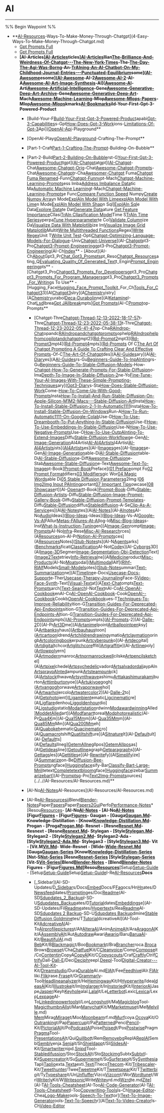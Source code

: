 # AI

---

%% Begin Waypoint %%
- **[AI-Resources](../AI-Resources/AI-Resources.md)-Ways-To-Make-Money-Through-Chatgpt](4-Easy-Ways-To-Make-Money-Through-Chatgpt.md)
	- [Gpt Prompts Full](../AI-Prompts/Gpt%20Prompts%20Full.md)
	- [Gpt Prompts Full](../AI-Prompts/Gpt%20Prompts%20Full.md)
	- **[AI-Articles][AI-Articles](../AI-Articles/AI-Articles.md)ticles][AI-Articles](../AI-Articles/AI-Articles.md)llian[The-Brilliance-And-Weirdness-Of-Chatgpt---The-New-York-Times](../AI-Articles/The-Brilliance-And-Weirdness-Of-Chatgpt---The-New-York-Times.md)-The-[The-Day-The-Agi-Was-Born](../AI-Articles/The-Day-The-Agi-Was-Born.md)g-An-[TrAIning-An-AI-Chatbot-On-My-Childhood-Journal-Entries-–-Punctuated-Equilibrium](../AI-Articles/TrAIning-An-AI-Chatbot-On-My-Childhood-Journal-Entries-–-Punctuated-Equilibrium.md)some]([AI-Awesome](../AI-Awesome/AI-Awesome.md)esome]([AI-Awesome](../AI-Awesome/AI-Awesome.md)-AI-2[Awesome-AI-2](../AI-Awesome/Awesome-AI-2.md)-AI-A[Awesome-AI-Art-Image-Synthesis](../AI-Awesome/Awesome-AI-Art-Image-Synthesis.md)-AI]([Awesome-AI](../AI-Awesome/Awesome-AI.md)-Arti[Awesome-Artificial-Intelligence](../AI-Awesome/Awesome-Artificial-Intelligence.md)-Gene[Awesome-Generative-Deep-Art-Archive](../AI-Awesome/Awesome-Generative-Deep-Art-Archive.md)-Gene[Awesome-Generative-Deep-Art](../AI-Awesome/Awesome-Generative-Deep-Art.md)-Mach[Awesome-Machine-Learning](../AI-Awesome/Awesome-Machine-Learning.md)-Mlop[Awesome-Mlops-Papers](../AI-Awesome/Awesome-Mlops-Papers.md)-Mlop[Awesome-Mlops](../AI-Awesome/Awesome-Mlops.md)kmarks[AI-Bookmarks](AI-Bookmarks.md)ild-Your-First-Gpt-3-Powered-Product**
		- [Build-Your-F[Build-Your-First-Gpt-3-Powered-Product](Build-Your-First-Gpt-3-Powered-Product.md)apabi[Gpt-3-Capabilities](Gpt-3-Capabilities.md)s-Gpt[How-Does-Gpt-3-Work](How-Does-Gpt-3-Work.md)ions-[Limitations-Of-Gpt-3](Limitations-Of-Gpt-3.md)Api]([OpenAI-Api](OpenAI-Api.md)-Playground**

		- [OpenAI-Playg[OpenAI-Playground](OpenAI-Playground.md)-Crafting-The-Prompt**

		- [Part-1-Craft[Part-1-Crafting-The-Prompt](Part-1-Crafting-The-Prompt.md)-Building-On-Bubble**

		- [Part-2-Build[Part-2-Building-On-Bubble](Part-2-Building-On-Bubble.md)rst-G[Your-First-Gpt-3-Powered-Product](Your-First-Gpt-3-Powered-Product.md)tgpt]([AI-Chatgpt](AI-Chatgpt.md)atgpt]([AI-Chatgpt](AI-Chatgpt.md)-Chat[Awesome-Chatgpt-Orig](Awesome-Chatgpt-Orig.md)-Chat[Awesome-Chatgpt-Prompts](Awesome-Chatgpt-Prompts.md)-Chat[Awesome-Chatgpt](AI-Resources/AI-Chatgpt/Awesome-Chatgpt.md)r-Cha[Awesomer-Chatgpt](Awesomer-Chatgpt.md) Fuma[Chatgpt Fuma Renamed](Chatgpt%20Fuma%20Renamed.md)-Funn[Chatgpt-Funny](Chatgpt-Funny.md)pt-Mach[Chatgpt-Machine-Learning-Prompts](Chatgpt-Machine-Learning-Prompts.md)ess Imba[Address Imbalance Data](Address%20Imbalance%20Data.md)tic Ma[Automatic Machine Learning](Automatic%20Machine%20Learning.md)t-Mach[Chatgpt-Machine-Learning-Prompts](Chatgpt-Machine-Learning-Prompts.md)e Func[Compare Function Speed](Compare%20Function%20Speed.md) Numpy[Create Numpy Array](Create%20Numpy%20Array.md)n Mode[ExplAIn Model With LimeexplAIn Model With Lime](ExplAIn%20Model%20With%20LimeexplAIn%20Model%20With%20Lime.md)n Mode[ExplAIn Model With Shap](ExplAIn%20Model%20With%20Shap.md)n Sql][ExplAIn Sql](ExplAIn%20Sql.md)e Data[Explore Data](Explore%20Data.md)te Dat[Generate Data](Generate%20Data.md)ature [Get Feature Importance](Get%20Feature%20Importance.md)Cllasi[TrAIn Cllasification Model](TrAIn%20Cllasification%20Model.md)Time S[TrAIn Time Series](TrAIn%20Time%20Series.md)yperpa[Tune Hyperparameter](Tune%20Hyperparameter.md)te Col[Validate Column](Validate%20Column.md)ize Da[Visualize Data With Matplotlib](Visualize%20Data%20With%20Matplotlib.md)ize Im[Visualize Image Grid Matplotlib](Visualize%20Image%20Grid%20Matplotlib.md)Multit[Write Multithreaded Functions](Write%20Multithreaded%20Functions.md)Regex][Write Regex](Write%20Regex.md)Unit T[Write Unit Test](Write%20Unit%20Test.md)-Opti[Chatgpt-Optimizing-Language-Models-For-Dialogue](Chatgpt-Optimizing-Language-Models-For-Dialogue.md)-Univ[Chatgpt-Universe](Chatgpt-Universe.md)](AI-[Chatgpt](Chatgpt.md)pt3-Pro[Chatgpt3-Prompt-Engineering](Chatgpt3-Prompt-Engineering.md)gpt3-Pro[Chatgpt3-Prompt-Engineering](Chatgpt3-Prompt-Engineering.md)(AI-Ch[Index](Index.md)**
				- [About](AI-Ch[About](About.md)Gpt3_Pr[Chat_Gpt3_Prompts](Chat_Gpt3_Prompts.md)pt_Reso[Chatgpt_Resources](Chatgpt_Resources.md)ating_Q[Evaluating_Quality_Of_Generated_Text](Evaluating_Quality_Of_Generated_Text.md)t_Engin[Prompt_Engineering](Prompt_Engineering.md)pts**
					- [Chatgpt3_Pro[Chatgpt3_Prompts_For_Developers](Chatgpt3_Prompts_For_Developers.md)gpt3_Pro[Chatgpt3_Prompts_For_Program_Managers](Chatgpt3_Prompts_For_Program_Managers.md)gpt3_Pro[Chatgpt3_Prompts_For_Writing](Chatgpt3_Prompts_For_Writing.md)s To Use**
					- [Hugging_Face[Hugging_Face_Prompt_Toolkit](Hugging_Face_Prompt_Toolkit.md)_For_Ch[Tools_For_Chatgpt3](Tools_For_Chatgpt3.md)3](AI[Chatgpt3](Chatgpt3.md)stry](A[Chemistry](Chemistry.md)istry](A[Chemistry](Chemistry.md)urabol[Deca-Durabolin](Deca-Durabolin.md)ne](AI[Ketamine](Ketamine.md)I-Chat[Lsd](Lsd.md)lbrea[Gpt JAIlbreak](Gpt%20JAIlbreak.md)mpts][Gpt Prompts](Gpt%20Prompts.md)(AI-C[Prompt](Prompt.md)op-Prompts**
			- [Chatgpt-Thre[Chatgpt-Thread-12-13-2022-18-17-57](Chatgpt-Thread-12-13-2022-18-17-57.md)t-Thre[Chatgpt-Thread-12-23-2022-05-38-13](Chatgpt-Thread-12-23-2022-05-38-13.md)t-Thre[Chatgpt-Thread-12-23-2022-05-41-47](Chatgpt-Thread-12-23-2022-05-41-47.md)op-Cha[RAIndrop-Chat](RAIndrop-Chat.md)opandc[RAIndropandchatgptprompts](RAIndropandchatgptprompts.md)ophelp[RAIndrophelpfromcopilotandchatgpt](RAIndrophelpfromcopilotandchatgpt.md)mpt2]([Rd-Prompt2](Rd-Prompt2.md)mpt3]([Rd-Prompt3](Rd-Prompt3.md)mpt4]([Rd-Prompt4](Rd-Prompt4.md)mpts]([Rd-Prompts](Rd-Prompts.md) Of C[The Art Of Chatgpt Prompting A Guide To Crafting Clear And Effective Prompts](The%20Art%20Of%20Chatgpt%20Prompting%20A%20Guide%20To%20Crafting%20Clear%20And%20Effective%20Prompts.md)-Of-C[The-Art-Of-Chatgpt](The-Art-Of-Chatgpt.md)des](A[AI-Guides](AI-Guides.md)ary](AI[AI-Diary](AI-Diary.md)es](A[AI-Guides](AI-Guides.md)rs-Gu[Beginners-Guide-To-InpAInting](Beginners-Guide-To-InpAInting.md)rs-Gu[Beginners-Guide-To-Stable-Diffusion-Models](Beginners-Guide-To-Stable-Diffusion-Models.md)-How-[Chatgpt-How-To-Generate-Prompts-For-Stable-Diffusion](Chatgpt-How-To-Generate-Prompts-For-Stable-Diffusion.md)o-Ima[Depth-To-Image-In-Stable-Dffusion-2](Depth-To-Image-In-Stable-Dffusion-2.md)ne-Yo[Fine-Tune-Your-AI-Images-With-These-Simple-Prompting-Techniques](Fine-Tune-Your-AI-Images-With-These-Simple-Prompting-Techniques.md)ary]([Gpt3-Diary](Gpt3-Diary.md)s-Sta[How-Does-Stable-Diffusion-Work](How-Does-Stable-Diffusion-Work.md)Come-[How-To-Come-Up-With-Good-Prompts](How-To-Come-Up-With-Good-Prompts.md)Insta[How-To-Install-And-Run-Stable-Diffusion-On-Apple-Silicon-M1M2-Macs---Stable-Diffusion-Art](How-To-Install-And-Run-Stable-Diffusion-On-Apple-Silicon-M1M2-Macs---Stable-Diffusion-Art.md)Insta[How-To-Install-Stable-Diffusion-2-1-In-Automatic1111](How-To-Install-Stable-Diffusion-2-1-In-Automatic1111.md)Insta[How-To-Install-Stable-Diffusion-On-Windows](How-To-Install-Stable-Diffusion-On-Windows.md)Run-A[How-To-Run-Automatic1111-On-Google-Colab](How-To-Run-Automatic1111-On-Google-Colab.md)Use-D[How-To-Use-Dreambooth-To-Put-Anything-In-Stable-Diffusion](How-To-Use-Dreambooth-To-Put-Anything-In-Stable-Diffusion.md)Use-E[How-To-Use-Embeddings-In-Stable-Diffusion](How-To-Use-Embeddings-In-Stable-Diffusion.md)Use-N[How-To-Use-Negative-Prompts](How-To-Use-Negative-Prompts.md)Use-O[How-To-Use-OutpAInting-To-Extend-Images](How-To-Use-OutpAInting-To-Extend-Images.md)Diffu[Stable-Diffusion-Workflow](Stable-Diffusion-Workflow.md)ge-Gen[AI-Image-Generation](AI-Image-Generation.md)AI4Artist[AI-AI4Artists](AI-AI4Artists.md)I4Artist[AI-AI4Artists](AI-AI4Artists.md)ists]([AI4Artists](AI4Artists.md)es](AI-I[Images](Images.md)ges](AI-I[Images](Images.md)e-Gen[AI-Image-Generation](AI-Image-Generation.md)able-Di[AI-Stable-Diffusion](AI-Stable-Diffusion.md)table-Di[AI-Stable-Diffusion](AI-Stable-Diffusion.md)e-Diff[Awesome-Diffusion](Awesome-Diffusion.md)e-Stab[Awesome-Stable-Diffusion](Awesome-Stable-Diffusion.md)e-Text[Awesome-Text-To-Image](Awesome-Text-To-Image.md)pt-Book][Prompt-Book](Prompt-Book.md)Preface]([01 Preface](01%20Preface.md)ompt Fo[02 Prompt Format](02%20Prompt%20Format.md)difiers[03 Modifiers](03%20Modifiers.md)gic Wor[04 Magic Words](04%20Magic%20Words.md)able Di[05 Stable Diffusion Parameters](05%20Stable%20Diffusion%20Parameters.md)g2Img I[06 Img2Img Inout PAInting](06%20Img2Img%20Inout%20PAInting.md)portant[07 Important Tips](07%20Important%20Tips.md)owcase][08 Showcase](08%20Showcase.md)rt](AI-[Openart](Openart.md)t-Book][Prompt-Book](Prompt-Book.md)-Diffu[Stable-Diffusion-Artists](Stable-Diffusion-Artists.md)-Diffu[Stable-Diffusion-Image-Prompt-Gallery-Book](Stable-Diffusion-Image-Prompt-Gallery-Book.md)-Diffu[Stable-Diffusion-Prompt-Templates](Stable-Diffusion-Prompt-Templates.md)-Diffu[Stable-Diffusion](Stable-Diffusion.md)diffus[Stablediffusion](Stablediffusion.md)-A-Se[Clip-As-A-Service](Clip-As-A-Service.md)es](AI[AI-Notes](AI-Resources/AI-Notes/AI-Notes.md)tes](AI[AI-Notes](AI-Resources/AI-Notes/AI-Notes.md)](AI-[AInotes](AInotes.md)AI-No[Audio](AI-Resources/AI-Notes/Audio.md)Ideas]([Blog-Ideas](Blog-Ideas.md)-Ideas]([Blog-Ideas](Blog-Ideas.md)-Vs-AI[Google-Vs-AI](Google-Vs-AI.md)FAIlur[Metas-FAIlures-At-AI](Metas-FAIlures-At-AI.md)log-Id[Misc-Blog-Ideas](Misc-Blog-Ideas.md)s-Inst[What-Is-Instruction-Tuning](What-Is-Instruction-Tuning.md)en](A[Image-Gen](Image-Gen.md)rompt[Image-Prompts](Image-Prompts.md)AI-No[Infra](Infra.md)-Rese[Misc-AI-Research](Misc-AI-Research.md)rces](A[Resources](AI-Resources/AI-Notes/Resources/Resources.md)on-AI-Pr[Notion-AI-Prompts](Notion-AI-Prompts.md)ces](A[Resources](AI-Resources/AI-Notes/Resources/Resources.md)Notes]([Stub-Notes](Stub-Notes.md)ts](AI-N[Agents](Agents.md)arks]([Benchmarks](Benchmarks.md)ficati[Classification](Classification.md)AI-Not[Code](AI-Resources/AI-Notes/Stub-Notes/Code.md)s](AI-[Cyborgs](Cyborgs.md)3D](AI[Image-3D](Image-3D.md)Segmen[Image-Segmentation-Obj-Detection](Image-Segmentation-Obj-Detection.md)Text]([Image2Text](Image2Text.md)etriev[Info-Retrieval](Info-Retrieval.md)ne](AI[Medicine](Medicine.md)roduct[Misc-Products](Misc-Products.md)(AI-No[Moats](Moats.md)odal]([Multimodal](Multimodal.md)lAIf]([Rlhf-RlAIf](Rlhf-RlAIf.md)Models[Small-Models](Small-Models.md)otes]([Stub-Notes](Stub-Notes.md)ummari[Text-Summarization](Text-Summarization.md)ne](AI[Timeline](Timeline.md)e-Docs[Usecase-Docs-Support](Usecase-Docs-Support.md)e-Ther[Usecase-Therapy-Journaling](Usecase-Therapy-Journaling.md)Face-S[Video-Face-Synth](Video-Face-Synth.md)-Text][Visual-Text](Visual-Text.md)at](A[Text-Chat](Text-Chat.md)ompts[Text-Prompts](Text-Prompts.md)arch][Text-Search](Text-Search.md)I-Not[Text](Text.md)nAI-Co[AI-OpenAI-Cookbook](AI-OpenAI-Cookbook.md)enAI-Co[AI-OpenAI-Cookbook](AI-OpenAI-Cookbook.md)-Cook[OpenAI--Cookbook](OpenAI--Cookbook.md)Cookb[OpenAI-Cookbook](OpenAI-Cookbook.md)ues-T[Techniques-To-Improve-Reliability](Techniques-To-Improve-Reliability.md)ition-G[Transition-Guides-For-Deprecated-Api-Endpoints](Transition-Guides-For-Deprecated-Api-Endpoints.md)sition-G[Transition-Guides-For-Deprecated-Api-Endpoints-AI](Transition-Guides-For-Deprecated-Api-Endpoints-AI.md)tion-G[Transition-Guides-For-Deprecated-Api-Endpoints](Transition-Guides-For-Deprecated-Api-Endpoints.md)mpts]([AI-Prompts](AI-Resources/AI-Prompts/AI-Prompts.md)ompts]([AI-Prompts](AI-Resources/AI-Prompts/AI-Prompts.md)-2](AI-[Dalle-2](Dalle-2.md)D](AI-Pr[Art3D](Art3D.md)me](AI[Artanime](Artanime.md)lpoint[Artballpointpen](Artballpointpen.md)ksy](A[Artbanksy](Artbanksy.md)haus]([Artbauhaus](Artbauhaus.md)toon]([Artcartoon](Artcartoon.md)ldrend[Artchildrendrawing](Artchildrendrawing.md)ymatio[Artclaymation](Artclaymation.md)oringb[Artcoloringbook](Artcoloringbook.md)erpunk[Artcyberpunk](Artcyberpunk.md)o](AI-[Artdeco](Artdeco.md)ital]([Artdigital](Artdigital.md)tchcor[Artglitchcore](Artglitchcore.md)ffiti][Artgraffiti](Artgraffiti.md)e](AI-[Artline](Artline.md)poly]([Artlowpoly](Artlowpoly.md)ern](A[Artmodern](Artmodern.md)manroc[Artnormanrockwell](Artnormanrockwell.md)cilske[Artpencilsketch](Artpencilsketch.md)el](AI[Artpixel](Artpixel.md)chedel[Artpsychedelic](Artpsychedelic.md)vadord[Artsalvadordali](Artsalvadordali.md)aypAIn[ArtspraypAInted](ArtspraypAInted.md)ampunk[Artsteampunk](Artsteampunk.md)ck](AI[Artstock](Artstock.md)thwave[Artsynthwave](Artsynthwave.md)ashimu[Arttakashimurakami](Arttakashimurakami.md)burton[Arttimburton](Arttimburton.md)yoe](A[Artukiyoe](Artukiyoe.md)gogh]([Artvangogh](Artvangogh.md)orwave[Artvaporwave](Artvaporwave.md)hol](A[Artwarhol](Artwarhol.md)ercolo[Artwatercolor](Artwatercolor.md)2](AI-[Dalle-2](Dalle-2.md)to](AI[Getphoto](Getphoto.md)ient]([Ligambient](Ligambient.md)ematic[Ligcinematic](Ligcinematic.md)re](AI[Ligflare](Ligflare.md)denhou[Liggoldenhour](Liggoldenhour.md)dio](A[Ligstudio](Ligstudio.md)statio[Modartstation](Modartstation.md)rdwinn[Modawardwinning](Modawardwinning.md)AIled][ModdetAIled](ModdetAIled.md)art](A[Modfanart](Modfanart.md)toreal[Modphotorealistic](Modphotorealistic.md)(AI-Pr[Qua4K](Qua4K.md)m](AI-[Qua15Mm](Qua15Mm.md)m](AI-[Qua35Mm](Qua35Mm.md)m](AI-[Qua85Mm](Qua85Mm.md)Mm](AI[Qua200Mm](Qua200Mm.md)eh](AI[Quabokeh](Quabokeh.md)ematic[Quacinematic](Quacinematic.md)ro](AI[Quamacro](Quamacro.md)tshift[Quatiltshift](Quatiltshift.md)ure](A[Sitnature](Sitnature.md)lt](AI-[Default](Default.md)ult](AI-[Default](Default.md)ts](AI[Defaults](Defaults.md)Ilneg][GetemAIlneg](GetemAIlneg.md)Ilpos][GetemAIlpos](GetemAIlpos.md)as](AI[Getideas](Getideas.md)line]([Getoutline](Getoutline.md)agraph[Getparagraph](Getparagraph.md)s](AI-[Gettags](Gettags.md)les](A[Gettitles](Gettitles.md)e](AI-[Rewrite](Rewrite.md)fy](AI[Simplify](Simplify.md)ize](A[Summarize](Summarize.md)on-Be[Diffusion-Bee-Prompts](Diffusion-Bee-Prompts.md)ngface][Huggingface](Huggingface.md)sify-Bar[Classify-Bart-Large-Mnli](Classify-Bart-Large-Mnli.md)tetext[Completetextbloom](Completetextbloom.md)gface][Huggingface](Huggingface.md)izebar[Summarizebart](Summarizebart.md)](AI-[Prompts](AI-Resources/AI-Prompts/Prompts.md)g-Pro[Text2Img-Prompts](Text2Img-Prompts.md)ources](../..//AI-Resources/AI-Resources.md)**
		- [AI-No[AI-Notes](AI-Resources/AI-Resources/AI-Notes.md)AI-Resources](AI-Resources/AI-Resources.md)
		- [AI-Re[AI-Resourcesii](AI-Resourcesii.md)Blend[Blender-Notes](AI-Resources/AI-Resources/Blender-Notes.md)Paper[Papers](Papers.md)Paper[Papers2Gui](Papers2Gui.md)Perfo[Performance-Notes](Performance-Notes.md)*[Resou[Resources](AI-Resources/AI-Resources/Resources/Resources.md)- **[AI-No[AI-Notes](AI-Resources/AI-Resources/Resources/AI-Notes/AI-Notes.md)	- [AI-No[AI-Notes](AI-Resources/AI-Resources/Resources/AI-Notes/AI-Notes.md) **[Figur[Figures](Figures.md)		- [Figur[Figures](Figures.md)- **Gaugan**
						- [Gauga[Gaugan.Md](Gaugan.Md.md)- **Knowledge-Distillation**
						- [Knowl[Knowledge-Distillation.Md](Knowledge-Distillation.Md.md)- **Progan**
						- [Proga[Progan.Md](Progan.Md.md)- **Resnet**
						- [Resne[Resnet.Md](Resnet.Md.md)- **Resnext**
						- [Resne[Resnext.Md](Resnext.Md.md)- **Stylegan**
						- [Style[Stylegan.Md](Stylegan.Md.md)- **Stylegan2**
						- [Style[Stylegan2.Md](Stylegan2.Md.md)- **Stylegan2-Ada**
						- [Style[Stylegan2-Ada.Md](Stylegan2-Ada.Md.md)- **Stylegan3**
						- [Style[Stylegan3.Md](Stylegan3.Md.md)- **Vit**
						- [Vit.M[Vit.Md](Vit.Md.md)- **Wide-Resnet**
						- [Wide-[Wide-Resnet.Md](Wide-Resnet.Md.md) [Gauga[Gaugan-Series](Gaugan-Series.md) [Knowl[Knowledge-Distillation-Series](Knowledge-Distillation-Series.md) [Nst-S[Nst-Series](Nst-Series.md) [Resne[Resnet-Series](Resnet-Series.md) [Style[Stylegan-Series](Stylegan-Series.md) [Vit-S[Vit-Series](Vit-Series.md)**[Blend[Blender-Notes](AI-Resources/AI-Resources/Resources/Blender-Notes/Blender-Notes.md)	- [Blend[Blender-Notes](AI-Resources/AI-Resources/Resources/Blender-Notes/Blender-Notes.md) **Figures**
					- [Figur[Figures.Md](Figures.Md.md)[Resou[Resources](AI-Resources/AI-Resources/Resources/Resources.md)**[Setup[Setup-Guide](AI-Resources/AI-Resources/Resources/Setup-Guide/Setup-Guide.md)	- [Setup[Setup-Guide](AI-Resources/AI-Resources/Resources/Setup-Guide/Setup-Guide.md)Setup[Setup-Guide](AI-Resources/AI-Resources/Setup-Guide.md)I-Re[AI-Resources](AI-Resources/AI-Resources.md)**Docs**
			- [_Sidebar](AI-SD-Updates/D[_Sidebar](_Sidebar.md)s/Docs[Embed](Embed.md)Docs/F[Faq](Faq.md)ocs/Hn[Hn](Hn.md)ates/D[Newsfeed](Newsfeed.md)dates/[Prompting](Prompting.md)es/Doc[Readme](AI-Resources/AI-SD-Updates/Docs/Readme.md)(AI-SD[Sdupdates_2_Backup](Sdupdates_2_Backup.md)I-SD-U[Sdupdates_Backup](Sdupdates_Backup.md)ates/D[Tutorial](AI-Resources/AI-SD-Updates/Docs/Tutorial.md)dates[Embeddings](Embeddings.md)e](AI-SD-Updates/Fil[Readme](AI-Resources/AI-SD-Updates/Files/Readme.md)ates/[Hypertext](Hypertext.md)s/Rea[Readme](AI-Resources/AI-SD-Updates/Readme.md)AI-SD[Sdupdates 2 Backup](Sdupdates%202%20Backup.md)-SD-U[Sdupdates Backup](Sdupdates%20Backup.md)dmine[Stable Diffusion Goldmine](Stable%20Diffusion%20Goldmine.md)tes/T[Tutorial](AI-Resources/AI-SD-Updates/Tutorial.md)dcreativeAI](AI-Tool-Kit[AdcreativeAI](AdcreativeAI.md)AI-To[AIrprofilepictures](AIrprofilepictures.md)t/Alt[AlteraAI](AlteraAI.md)/Anim[AnimeAI](AnimeAI.md)t/Ara[AragonAI](AragonAI.md)Kit/A[AssemblyAI](AssemblyAI.md)t/Aut[Autodraw](Autodraw.md)Awari[Awario](Awario.md)/Baru[BaruaAI](BaruaAI.md)-Kit/[BeautifulAI](BeautifulAI.md).md)
[Beb](../AI-Tool-Kit/Beb.md)Kit/B[Blackmagic](../AI-Tool-Kit/Blackmagic.md)t/Boo[Bookmark](../AI-Tool-Kit/Bookmark.md)t/Bra[Brancher](../AI-Tool-Kit/Brancher.md)roca.[Broca](../AI-Tool-Kit/Broca.md)Brows[Browse](../AI-Tool-Kit/Browse.md)t/Cha[Chatfuel](../AI-Tool-Kit/Chatfuel.md)Kit/C[Cleanvoice](../AI-Tool-Kit/Cleanvoice.md)/Comp[Compose](../AI-Tool-Kit/Compose.md)it/Co[Contentin](../AI-Tool-Kit/Contentin.md)CopyA[CopyAI](../AI-Tool-Kit/CopyAI.md)Kit/C[Copyscouts](../AI-Tool-Kit/Copyscouts.md)/Craf[Craftly](../AI-Tool-Kit/Craftly.md)Ctrif[Ctrify](../AI-Tool-Kit/Ctrify.md)Dall-[Dall-E](../AI-Tool-Kit/Dall-E.md)/Deci[Deciphr](../AI-Tool-Kit/Deciphr.md)eepl.[Deepl](../AI-Tool-Kit/Deepl.md)-Tool[Digital-Creator---AI-Tool-Kit](../AI-Tool-Kit/Digital-Creator---AI-Tool-Kit.md)-Kit/[Dreamstudio](../AI-Tool-Kit/Dreamstudio.md)/Dura[Durable](../AI-Tool-Kit/Durable.md)AI.md[ElAI](../AI-Tool-Kit/ElAI.md)t/Fee[Feedhive](../AI-Tool-Kit/Feedhive.md)lAIr.[FlAIr](../AI-Tool-Kit/FlAIr.md)liki.[Fliki](../AI-Tool-Kit/Fliki.md)rase.[Frase](../AI-Tool-Kit/Frase.md)it/Gr[Grammarly](../AI-Tool-Kit/Grammarly.md)-Tool[Headlineanalyzer](../AI-Tool-Kit/Headlineanalyzer.md)it/He[Hemingway](../AI-Tool-Kit/Hemingway.md)Kit/H[Hyperwrite](../AI-Tool-Kit/Hyperwrite.md)/Idea[IdeasAI](../AI-Tool-Kit/IdeasAI.md)Kit/I[Illustroke](../AI-Tool-Kit/Illustroke.md)it/Im[Imglarger](../AI-Tool-Kit/Imglarger.md)it/In[Instoried](../AI-Tool-Kit/Instoried.md)Kit/I[InteriorAI](../AI-Tool-Kit/InteriorAI.md)Jaspe[Jasper](../AI-Tool-Kit/Jasper.md)/Keyh[Keyhole](../AI-Tool-Kit/Keyhole.md)alal.[Lalal](../AI-Tool-Kit/Lalal.md)it/Le[Letterbot](../AI-Tool-Kit/Letterbot.md)Lexic[Lexica](../AI-Tool-Kit/Lexica.md)/Lexp[Lexpage](../AI-Tool-Kit/Lexpage.md)AI-To[Linkedinpowertools](../AI-Tool-Kit/Linkedinpowertools.md)t/Lon[Longshot](../AI-Tool-Kit/Longshot.md)it/Ma[Magicblog](../AI-Tool-Kit/Magicblog.md)Tool-[MagicthumbnAIls](../AI-Tool-Kit/MagicthumbnAIls.md)t/Man[Manychat](../AI-Tool-Kit/Manychat.md)Kit/M[Marketmuse](../AI-Tool-Kit/Marketmuse.md)t/Mel[Melville](../AI-Tool-Kit/Melville.md).md)
[Mem](../AI-Tool-Kit/Mem.md)Mirag[Mirage](../AI-Tool-Kit/Mirage.md)t/Moo[Moonbeam](../AI-Tool-Kit/Moonbeam.md)rf.md[Murf](../AI-Tool-Kit/Murf.md)coya.[Ocoya](../AI-Tool-Kit/Ocoya.md)Kit/O[Outranking](../AI-Tool-Kit/Outranking.md)t/Pap[Papercup](../AI-Tool-Kit/Papercup.md)it/Pa[Patterned](../AI-Tool-Kit/Patterned.md)Penci[Pencil](../AI-Tool-Kit/Pencil.md)-Kit/[PictorialAI](../AI-Tool-Kit/PictorialAI.md)it/Po[PodcastAI](../AI-Tool-Kit/PodcastAI.md)Poise[Poised](../AI-Tool-Kit/Poised.md)t/Pos[Postwise](../AI-Tool-Kit/Postwise.md)Pragm[Pragma](../AI-Tool-Kit/Pragma.md)Tool-[PresentationsAI](../AI-Tool-Kit/PresentationsAI.md)t/Qui[Quillbot](../AI-Tool-Kit/Quillbot.md)t/Rem[Removebg](../AI-Tool-Kit/Removebg.md)ReplA[ReplAI](../AI-Tool-Kit/ReplAI.md)Sembl[Sembly](../AI-Tool-Kit/Sembly.md)enja.[Senja](../AI-Tool-Kit/Senja.md)it/Sh[Shieldapp](../AI-Tool-Kit/Shieldapp.md)t/Sli[SlidesAI](../AI-Tool-Kit/SlidesAI.md)-Kit/[Smartwriter](../AI-Tool-Kit/Smartwriter.md)nipd.[Snipd](../AI-Tool-Kit/Snipd.md)Tool-[Stabledifussion](../AI-Tool-Kit/Stabledifussion.md)/Stoc[StockAI](../AI-Tool-Kit/StockAI.md)t/Sto[Stockimg](../AI-Tool-Kit/Stockimg.md)Subtx[Subtxt](../AI-Tool-Kit/Subtxt.md)l-Kit[Supercreator](../AI-Tool-Kit/Supercreator.md)it/Su[Supermeme](../AI-Tool-Kit/Supermeme.md)it/Su[Surferseo](../AI-Tool-Kit/Surferseo.md)it/Sy[Synthesia](../AI-Tool-Kit/Synthesia.md)Tapli[Taplio](../AI-Tool-Kit/Taplio.md)exta.[Texta](../AI-Tool-Kit/Texta.md)exti.[Texti](../AI-Tool-Kit/Texti.md)Theco[Thecom](../AI-Tool-Kit/Thecom.md)-Kit/[Tribescaler](../AI-Tool-Kit/Tribescaler.md)-Kit/[Tweethunter](../AI-Tool-Kit/Tweethunter.md)/Twee[Tweetme](../AI-Tool-Kit/Tweetme.md)Kit/T[Tweetspear](../AI-Tool-Kit/Tweetspear.md)Kit/T[Twitterbio](../AI-Tool-Kit/Twitterbio.md)it/Ty[Typeshare](../AI-Tool-Kit/Typeshare.md)it/Un[Unfluffer](../AI-Tool-Kit/Unfluffer.md)Vizco[Vizcom](../AI-Tool-Kit/Vizcom.md)t/Wor[Wordtune](../AI-Tool-Kit/Wordtune.md)t/Wri[Writerly](../AI-Tool-Kit/Writerly.md)Kit/W[Writesonic](../AI-Tool-Kit/Writesonic.md)Write[Writey](../AI-Tool-Kit/Writey.md)rd.md[Wzrd](../AI-Tool-Kit/Wzrd.md)te.md[Zite](../AI-Tool-Kit/Zite.md)](AI-T[AI-Tools-Cheatsheet](AI-Tools-Cheatsheet.md)(AI-Too[AI-Code-Generator](AI-Code-Generator.md)(AI-T[AI-Tools-Cheatsheet](AI-Tools-Cheatsheet.md)I-Too[Copywriting-Tools](Copywriting-Tools.md)ls-Ch[Image-Editor](Image-Editor.md)-Chea[Logo-Maker](Logo-Maker.md)ools-[Speech-To-Text](Speech-To-Text.md)tor]([Text-To-Image-Generator](Text-To-Image-Generator.md)ools-[Text-To-Speech](Text-To-Speech.md)r](AI[Text-To-Video-Creator](Text-To-Video-Creator.md)ls-Ch[Video-Editor](Video-Editor.md)